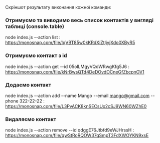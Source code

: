 Cкріншот результату виконання кожної команди:

### Отримуємо та виводимо весь список контактів у вигляді таблиці (console.table)

node index.js --action list : https://monosnap.com/file/lqVBT85w0kKRdXiZtIjyjXdo0XByR5

### Отримуємо контакт з id

node index.js --action get --id 05olLMgyVQdWRwgKfg5J6 : https://monosnap.com/file/kNrBwsQTd4DeDOvdOCneGfZbcpnOV1

### Додаємо контакт

node index.js --action add --name Mango --email mango@gmail.com --phone 322-22-22 :
https://monosnap.com/file/L3PvACK8knSECsUx2cSJ9WN60WZhE0

### Видаляємо контакт

node index.js --action remove --id qdggE76Jtbfd9eWJHrssH : https://monosnap.com/file/qwStRoRQOW37qSmpT3FdXWOYKN9xsE
